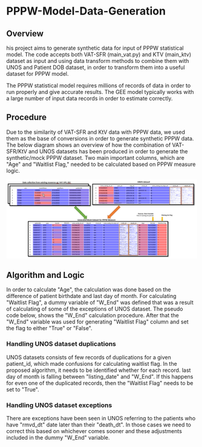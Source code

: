# PPPW-Model-Data-Generation
## Overview
his project aims to generate synthetic data for input of PPPW statistical model. The code accepts both VAT-SFR (main_vat.py) and KTV (main_ktv) dataset as input and using data transform methods to combine them with UNOS and Patient DOB dataset, in order to transform them into a useful dataset for PPPW model. 

The PPPW statistical model requires millions of records of data in order to run properly and give accurate results. The GEE model typically works with  a large number of input data records in order to estimate correctly.

## Procedure
Due to the similarity of VAT-SFR and KtV data with PPPW data, we used them as the base of conversions in order to generate synthetic PPPW data. The below diagram shows an overview of how the combination of VAT-SFR/KtV and UNOS datasets has been produced in order to generate the synthetic/mock PPPW dataset. Two main important columns, which are "Age" and "Waitlist Flag," needed to be calculated based on PPPW measure logic.



![Alt text](images/image2020-10-16_12-34-9.png?raw=true "Title")



## Algorithm and Logic
In order to calculate "Age", the calculation was done based on the difference of patient birthdate and last day of month. For calculating "Waitlist Flag", a dummy variable of "W_End" was defined that was a result of calculating of some of the exceptions of UNOS dataset. The pseudo code below, shows the "W_End" calculation procedure. After that the "W_End" variable was used for generating "Waitlist Flag" column and set the flag to either "True" or "False".







### Handling UNOS dataset duplications
UNOS datasets consists of few records of duplications for a given patient_id, which made confusions for calculating waitlist flag. In the proposed algorithm, it needs to be identified whether for each record. last day of month is falling between "listing_date" and "W_End". If this happens for even one of the duplicated records, then the "Waitlist Flag" needs to be set to "True".



### Handling UNOS dataset exceptions
There are exceptions have been seen in UNOS referring to the patients who have "rmvd_dt" date later than their "death_dt". In those cases we need to correct this based on whichever comes sooner and these adjustments included in the dummy "W_End" variable.
